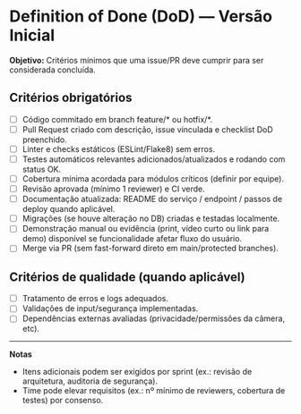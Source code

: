 # Definition of Done (DoD) — Versão Inicial

**Objetivo:** Critérios mínimos que uma issue/PR deve cumprir para ser considerada concluída.

## Critérios obrigatórios
- [ ] Código commitado em branch feature/* ou hotfix/*.
- [ ] Pull Request criado com descrição, issue vinculada e checklist DoD preenchido.
- [ ] Linter e checks estáticos (ESLint/Flake8) sem erros.
- [ ] Testes automáticos relevantes adicionados/atualizados e rodando com status OK.
- [ ] Cobertura mínima acordada para módulos críticos (definir por equipe).
- [ ] Revisão aprovada (mínimo 1 reviewer) e CI verde.
- [ ] Documentação atualizada: README do serviço / endpoint / passos de deploy quando aplicável.
- [ ] Migrações (se houve alteração no DB) criadas e testadas localmente.
- [ ] Demonstração manual ou evidência (print, vídeo curto ou link para demo) disponível se funcionalidade afetar fluxo do usuário.
- [ ] Merge via PR (sem fast-forward direto em main/protected branches).

## Critérios de qualidade (quando aplicável)
- [ ] Tratamento de erros e logs adequados.
- [ ] Validações de input/segurança implementadas.
- [ ] Dependências externas avaliadas (privacidade/permissões da câmera, etc).

---

**Notas**
- Itens adicionais podem ser exigidos por sprint (ex.: revisão de arquitetura, auditoria de segurança).
- Time pode elevar requisitos (ex.: nº mínimo de reviewers, cobertura de testes) por consenso.